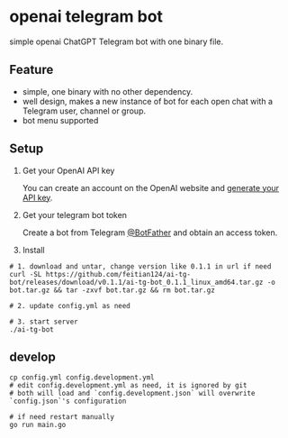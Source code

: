 # openai telegram bot

simple openai ChatGPT Telegram bot with one binary file. 

## Feature

- simple, one binary with no other dependency. 
- well design, makes a new instance of bot for each open chat with a Telegram user, channel or group.
- bot menu supported

## Setup

1. Get your OpenAI API key

   You can create an account on the OpenAI website and [generate your API key](https://platform.openai.com/account/api-keys).

2. Get your telegram bot token

   Create a bot from Telegram [@BotFather](https://t.me/BotFather) and obtain an access token.

3. Install

```shell
# 1. download and untar, change version like 0.1.1 in url if need
curl -SL https://github.com/feitian124/ai-tg-bot/releases/download/v0.1.1/ai-tg-bot_0.1.1_linux_amd64.tar.gz -o bot.tar.gz && tar -zxvf bot.tar.gz && rm bot.tar.gz

# 2. update config.yml as need

# 3. start server
./ai-tg-bot
```

## develop

```shell
cp config.yml config.development.yml 
# edit config.development.yml as need, it is ignored by git
# both will load and `config.development.json` will overwrite `config.json`'s configuration

# if need restart manually
go run main.go
```
